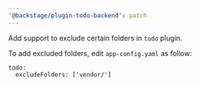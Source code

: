 ```yaml
---
'@backstage/plugin-todo-backend': patch
---
```


Add support to exclude certain folders in `todo` plugin.

To add excluded folders, edit `app-config.yaml` as follow:

```
todo:
  excludeFolders: ['vendor/']
```
